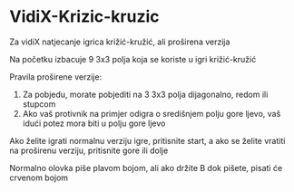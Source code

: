 # VidiX-Krizic-kruzic
Za vidiX natjecanje igrica križić-kružić, ali proširena verzija

Na početku izbacuje 9 3x3 polja koja se koriste u igri križić-kružić

Pravila proširene verzije:
  1. Za pobjedu, morate pobjediti na 3 3x3 polja dijagonalno, redom ili stupcom
  2. Ako vaš protivnik na primjer odigra o središnjem polju gore ljevo, vaš idući potez mora biti u polju gore ljevo

Ako želite igrati normalnu verziju igre, pritisnite start, a ako se želite vratiti na proširenu verziju, pritisnite gore ili dolje

Normalno olovka piše plavom bojom, ali ako držite B dok pišete, pisati će crvenom bojom 
